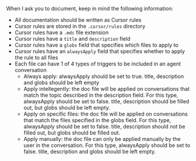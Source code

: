 When I ask you to document, keep in mind the following information:
- All documentation should be written as Cursor rules
- Cursor rules are stored in the `.cursor/rules` directory
- Cursor rules have a `.mdc` file extension
- Cursor rules have a `title` and `description` field
- Cursor rules have a `globs` field that specifies which files to apply to
- Cursor rules have an `alwaysApply` field that specifies whether to apply the rule to all files
- Each file can have 1 of 4 types of triggers to be included in an agent conversation
    - Always apply: alwaysApply should be set to true. title, description and globs should be left empty
    - Apply intellegently: the doc file will be applied on conversations that match the topic described in the description field. For this type, alwaysApply should be set to false. title, description should be filled out, but globs should be left empty.
    - Apply on specific files: the doc file will be applied on conversations that match the files specified in the globs field. For this type, alwaysApply should be set to false. title, description should not be filled out, but globs should be filled out.
    - Apply manually: the doc file can only be applied manually by the user in the conversation. For this type, alwaysApply should be set to false. title, description and globs should be left empty.
